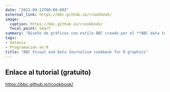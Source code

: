 ```yaml
---
date: "2021-09-12T00:00:00Z"
external_link: https://bbc.github.io/rcookbook/
image:
  caption: https://bbc.github.io/rcookbook/
  focal_point: Smart
summary: "Diseño de gráficos con estilo BBC creado por el **BBC data team**"
tags:
- dataviz
- Programación en R
title: "BBC Visual and Data Journalism cookbook for R graphics"
---
```


## Enlace al tutorial (gratuito)

https://bbc.github.io/rcookbook/